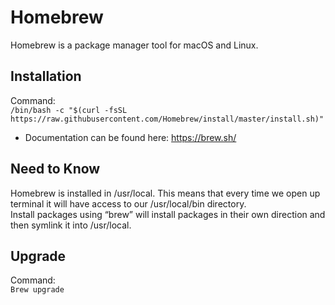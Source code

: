 Homebrew
========

Homebrew is a package manager tool for macOS and Linux.

## **Installation**
Command:  
```/bin/bash -c "$(curl -fsSL https://raw.githubusercontent.com/Homebrew/install/master/install.sh)"```
* Documentation can be found here: https://brew.sh/

## **Need to Know**
Homebrew is installed in /usr/local. This means that every time we open up terminal it will have access to our /usr/local/bin directory.  
Install packages using “brew” will install packages in their own direction and then symlink it into /usr/local. 

## **Upgrade**
Command:  
`Brew upgrade`
